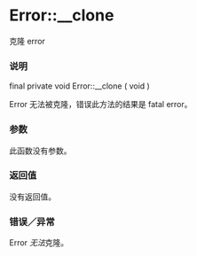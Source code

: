 Error::\_\_clone
================

克隆 error

### 说明

<span class="modifier">final</span> <span
class="modifier">private</span> <span class="type">void</span> <span
class="methodname">Error::\_\_clone</span> ( <span
class="methodparam">void</span> )

Error 无法被克隆，错误此方法的结果是 fatal error。

### 参数

此函数没有参数。

### 返回值

没有返回值。

### 错误／异常

Error *无法*克隆。
